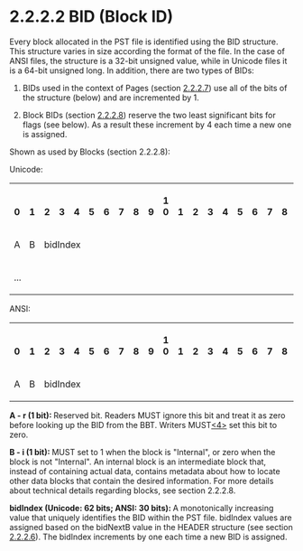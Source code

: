 <html dir="LTR" xmlns:mshelp="http://msdn.microsoft.com/mshelp" xmlns:ddue="http://ddue.schemas.microsoft.com/authoring/2003/5" xmlns:xlink="http://www.w3.org/1999/xlink" xmlns:tool="http://www.microsoft.com/tooltip">
    <head>
        <meta http-equiv="Content-Type" content="text/html; CHARSET=utf-8"></meta>
        <meta name="save" content="history"></meta>
        <title>2.2.2.2 BID (Block ID)</title>
        <xml>
            <mshelp:toctitle title="2.2.2.2 BID (Block ID)"></mshelp:toctitle>
            <mshelp:rltitle title="[MS-PST]: BID (Block ID)"></mshelp:rltitle>
            <mshelp:keyword index="A" term="d3155aa1-ccdd-4dee-a0a9-5363ccca5352"></mshelp:keyword>
            <mshelp:attr name="DCSext.ContentType" value="open specification"></mshelp:attr>
            <mshelp:attr name="AssetID" value="d3155aa1-ccdd-4dee-a0a9-5363ccca5352"></mshelp:attr>
            <mshelp:attr name="TopicType" value="kbRef"></mshelp:attr>
            <mshelp:attr name="DCSext.Title" value="[MS-PST]: BID (Block ID)" />
        </xml>
    </head>
    <body>
        <div id="header">
            <h1 class="heading">2.2.2.2 BID (Block ID)</h1>
        </div>
        <div id="mainSection">
            <div id="mainBody">
                <div id="allHistory" class="saveHistory"></div>
                <div id="sectionSection0" class="section" name="collapseableSection">
                    

<p>Every block allocated in the PST file is identified using
the BID structure. This structure varies in size according the format of the
file. In the case of ANSI files, the structure is a 32-bit unsigned value,
while in Unicode files it is a 64-bit unsigned long. In addition, there are two
types of BIDs:</p>

<ol><li><p><span>   
</span>BIDs used in the context of Pages (section <a href="5774b4f2-cdc4-453e-996a-8c8230116930.html">2.2.2.7</a>) use all of the
bits of the structure (below) and are incremented by 1.</p>

</li><li><p><span>   
</span>Block BIDs (section <a href="a9c1981d-d1ea-457c-b39e-dc7fb0eb95d4.html">2.2.2.8</a>)
reserve the two least significant bits for flags (see below). As a result these
increment by 4 each time a new one is assigned.</p>

</li></ol><p>Shown as used by Blocks (section 2.2.2.8):</p>

<p>Unicode:</p>

<p> </p>

<table>
 <tr>
  <th><p><br>0</p></th>
  <th><p><br>1</p></th>
  <th><p><br>2</p></th>
  <th><p><br>3</p></th>
  <th><p><br>4</p></th>
  <th><p><br>5</p></th>
  <th><p><br>6</p></th>
  <th><p><br>7</p></th>
  <th><p><br>8</p></th>
  <th><p><br>9</p></th>
  <th><p>1<br>0</p></th>
  <th><p><br>1</p></th>
  <th><p><br>2</p></th>
  <th><p><br>3</p></th>
  <th><p><br>4</p></th>
  <th><p><br>5</p></th>
  <th><p><br>6</p></th>
  <th><p><br>7</p></th>
  <th><p><br>8</p></th>
  <th><p><br>9</p></th>
  <th><p>2<br>0</p></th>
  <th><p><br>1</p></th>
  <th><p><br>2</p></th>
  <th><p><br>3</p></th>
  <th><p><br>4</p></th>
  <th><p><br>5</p></th>
  <th><p><br>6</p></th>
  <th><p><br>7</p></th>
  <th><p><br>8</p></th>
  <th><p><br>9</p></th>
  <th><p>3<br>0</p></th>
  <th><p><br>1</p></th>
 </tr>
 <tr>
  <td>
  <p>A</p>
  </td>
  <td>
  <p>B</p>
  </td>
  <td colspan="30">
  <p>bidIndex</p>
  </td>
 </tr>
 <tr>
  <td colspan="32">
  <p>...</p>
  </td>
 </tr>
</table>

<p>ANSI:</p>

<table>
 <tr>
  <th><p><br>0</p></th>
  <th><p><br>1</p></th>
  <th><p><br>2</p></th>
  <th><p><br>3</p></th>
  <th><p><br>4</p></th>
  <th><p><br>5</p></th>
  <th><p><br>6</p></th>
  <th><p><br>7</p></th>
  <th><p><br>8</p></th>
  <th><p><br>9</p></th>
  <th><p>1<br>0</p></th>
  <th><p><br>1</p></th>
  <th><p><br>2</p></th>
  <th><p><br>3</p></th>
  <th><p><br>4</p></th>
  <th><p><br>5</p></th>
  <th><p><br>6</p></th>
  <th><p><br>7</p></th>
  <th><p><br>8</p></th>
  <th><p><br>9</p></th>
  <th><p>2<br>0</p></th>
  <th><p><br>1</p></th>
  <th><p><br>2</p></th>
  <th><p><br>3</p></th>
  <th><p><br>4</p></th>
  <th><p><br>5</p></th>
  <th><p><br>6</p></th>
  <th><p><br>7</p></th>
  <th><p><br>8</p></th>
  <th><p><br>9</p></th>
  <th><p>3<br>0</p></th>
  <th><p><br>1</p></th>
 </tr>
 <tr>
  <td>
  <p>A</p>
  </td>
  <td>
  <p>B</p>
  </td>
  <td colspan="30">
  <p>bidIndex</p>
  </td>
 </tr>
</table>

<p><b>A - r (1 bit): </b>Reserved bit. Readers MUST
ignore this bit and treat it as zero before looking up the BID from the BBT.
Writers MUST<a id="Appendix_A_Target_4"></a><a href="f040f8b2-f023-4ed9-94fd-de487da83ed5.html#Appendix_A_4" aria-label="Product behavior note 4">&lt;4&gt;</a> set this bit to zero.</p>

<p><b>B - i (1 bit): </b>MUST set to 1 when the block is
&quot;Internal&quot;, or zero when the block is not &quot;Internal&quot;. An
internal block is an intermediate block that, instead of containing actual
data, contains metadata about how to locate other data blocks that contain the
desired information. For more details about technical details regarding blocks,
see section 2.2.2.8.</p>

<p><b>bidIndex (Unicode: 62 bits; ANSI: 30 bits): </b>A
monotonically increasing value that uniquely identifies the BID within the PST
file. bidIndex values are assigned based on the bidNextB value in the HEADER
structure (see section <a href="c9876f5a-664b-46a3-9887-ba63f113abf5.html">2.2.2.6</a>).
The bidIndex increments by one each time a new BID is assigned.</p>
                </div>
            </div>
        </div>
    </body>
</html>